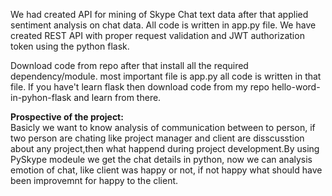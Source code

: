 We had created API for mining of Skype Chat text data after that applied sentiment analysis on chat data.
All code is written in app.py file. We have created REST API with proper request validation and JWT authorization token using the python flask.

Download code from repo after that install all the required dependency/module. 
most important file is app.py all code is written in that file.
If you have't learn flask then download code from my repo hello-word-in-pyhon-flask and learn from there.

<b>Prospective of the project:</b> <br>
Basicly we want to know analysis of communication between to person, if two person are chating like project manager and client are disscusstion about any project,then what happend during project development.By using PySkype modeule we get the chat details in python, now we can analysis emotion of chat, like client was happy or not, if not happy what should have been improvemnt for happy to the client. 

